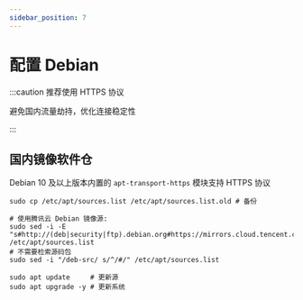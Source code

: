```yaml
---
sidebar_position: 7
---
```


# 配置 Debian

:::caution 推荐使用 HTTPS 协议

避免国内流量劫持，优化连接稳定性

:::

## 国内镜像软件仓

Debian 10 及以上版本内置的 `apt-transport-https` 模块支持 HTTPS 协议

```shell
sudo cp /etc/apt/sources.list /etc/apt/sources.list.old # 备份

# 使用腾讯云 Debian 镜像源:
sudo sed -i -E "s#http://(deb|security|ftp).debian.org#https://mirrors.cloud.tencent.com#g" /etc/apt/sources.list
# 不需要检索源码包
sudo sed -i "/deb-src/ s/^/#/" /etc/apt/sources.list

sudo apt update     # 更新源
sudo apt upgrade -y # 更新系统
```
